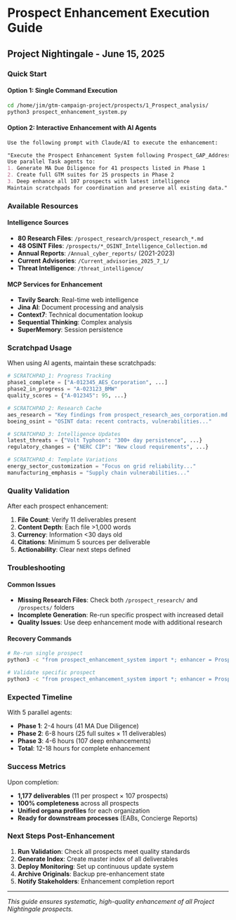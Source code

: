 # Prospect Enhancement Execution Guide
## Project Nightingale - June 15, 2025

### Quick Start

#### Option 1: Single Command Execution
```bash
cd /home/jim/gtm-campaign-project/prospects/1_Prospect_analysis/
python3 prospect_enhancement_system.py
```

#### Option 2: Interactive Enhancement with AI Agents
```markdown
Use the following prompt with Claude/AI to execute the enhancement:

"Execute the Prospect Enhancement System following Prospect_GAP_Address_2025-6-15.md. 
Use parallel Task agents to:
1. Generate MA Due Diligence for 41 prospects listed in Phase 1
2. Create full GTM suites for 25 prospects in Phase 2  
3. Deep enhance all 107 prospects with latest intelligence
Maintain scratchpads for coordination and preserve all existing data."
```

### Available Resources

#### Intelligence Sources
- **80 Research Files**: `/prospect_research/prospect_research_*.md`
- **48 OSINT Files**: `/prospects/*_OSINT_Intelligence_Collection.md`
- **Annual Reports**: `/Annual_cyber_reports/` (2021-2023)
- **Current Advisories**: `/Current_advisories_2025_7_1/`
- **Threat Intelligence**: `/threat_intelligence/`

#### MCP Services for Enhancement
- **Tavily Search**: Real-time web intelligence
- **Jina AI**: Document processing and analysis
- **Context7**: Technical documentation lookup
- **Sequential Thinking**: Complex analysis
- **SuperMemory**: Session persistence

### Scratchpad Usage

When using AI agents, maintain these scratchpads:

```python
# SCRATCHPAD_1: Progress Tracking
phase1_complete = ["A-012345_AES_Corporation", ...]
phase2_in_progress = "A-023123_BMW"
quality_scores = {"A-012345": 95, ...}

# SCRATCHPAD_2: Research Cache  
aes_research = "Key findings from prospect_research_aes_corporation.md..."
boeing_osint = "OSINT data: recent contracts, vulnerabilities..."

# SCRATCHPAD_3: Intelligence Updates
latest_threats = {"Volt Typhoon": "300+ day persistence", ...}
regulatory_changes = {"NERC CIP": "New cloud requirements", ...}

# SCRATCHPAD_4: Template Variations
energy_sector_customization = "Focus on grid reliability..."
manufacturing_emphasis = "Supply chain vulnerabilities..."
```

### Quality Validation

After each prospect enhancement:

1. **File Count**: Verify 11 deliverables present
2. **Content Depth**: Each file >1,000 words
3. **Currency**: Information <30 days old
4. **Citations**: Minimum 5 sources per deliverable
5. **Actionability**: Clear next steps defined

### Troubleshooting

#### Common Issues
- **Missing Research Files**: Check both `/prospect_research/` and `/prospects/` folders
- **Incomplete Generation**: Re-run specific prospect with increased detail
- **Quality Issues**: Use deep enhancement mode with additional research

#### Recovery Commands
```bash
# Re-run single prospect
python3 -c "from prospect_enhancement_system import *; enhancer = ProspectEnhancementSystem('/home/jim/gtm-campaign-project'); enhancer._generate_ma_due_diligence('A-012345_AES_Corporation')"

# Validate specific prospect
python3 -c "from prospect_enhancement_system import *; enhancer = ProspectEnhancementSystem('/home/jim/gtm-campaign-project'); print(enhancer._validate_prospect('A-012345_AES_Corporation'))"
```

### Expected Timeline

With 5 parallel agents:
- **Phase 1**: 2-4 hours (41 MA Due Diligence)
- **Phase 2**: 6-8 hours (25 full suites × 11 deliverables)
- **Phase 3**: 4-6 hours (107 deep enhancements)
- **Total**: 12-18 hours for complete enhancement

### Success Metrics

Upon completion:
- **1,177 deliverables** (11 per prospect × 107 prospects)
- **100% completeness** across all prospects
- **Unified organa profiles** for each organization
- **Ready for downstream processes** (EABs, Concierge Reports)

### Next Steps Post-Enhancement

1. **Run Validation**: Check all prospects meet quality standards
2. **Generate Index**: Create master index of all deliverables
3. **Deploy Monitoring**: Set up continuous update system
4. **Archive Originals**: Backup pre-enhancement state
5. **Notify Stakeholders**: Enhancement completion report

---

*This guide ensures systematic, high-quality enhancement of all Project Nightingale prospects.*